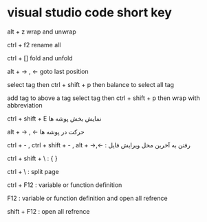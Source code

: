 # visual studio code short key

alt + z wrap and unwrap

ctrl + f2 rename all

ctrl + [] fold and unfold

alt + -> , <- goto last position

select tag then ctrl + shift + p then balance to select all tag

add tag to above a tag select tag then ctrl + shift + p then wrap with abbreviation

ctrl + shift + E نمایش بخش پوشه ها

alt + -> , <- حرکت در پوشه ها

ctrl + - , ctrl + shift + - , alt + ->,<- : رفتن به آخرین محل ویرایش فایل

ctrl + shift + \ : { }

ctrl + \ : split page 

ctrl + F12 : variable or function definition

F12 : variable or function definition and open all refrence

shift + F12 : open all refrence
